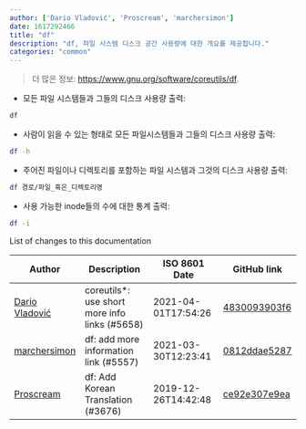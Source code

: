 ```yaml
---
author: ['Dario Vladović', 'Proscream', 'marchersimon']
date: 1617292466
title: "df"
description: "df, 파일 시스템 디스크 공간 사용량에 대한 개요를 제공합니다."
categories: "common"
---
```

> 더 많은 정보: <https://www.gnu.org/software/coreutils/df>.

- 모든 파일 시스템들과 그들의 디스크 사용량 출력:

```bash
df
```

- 사람이 읽을 수 있는 형태로 모든 파일시스템들과 그들의 디스크 사용량 출력:

```bash
df -h
```

- 주어진 파일이나 디렉토리를 포함하는 파일 시스템과 그것의 디스크 사용량 출력:

```bash
df 경로/파일_혹은_디렉토리명
```

- 사용 가능한 inode들의 수에 대한 통계 출력:

```bash
df -i
```
List of changes to this documentation


Author | Description | ISO 8601 Date | GitHub link
------|-----|-----|-----
[Dario Vladović](mailto:d.vladimyr@gmail.com) | coreutils*: use short more info links (#5658) | 2021-04-01T17:54:26 | [4830093903f6](https://github.com/tldr-pages/tldr/commit/4830093903f66ccf3ebbc2ecf477286e45edac59)
[marchersimon](mailto:50295997+marchersimon@users.noreply.github.com) | df: add more information link (#5557) | 2021-03-30T12:23:41 | [0812ddae5287](https://github.com/tldr-pages/tldr/commit/0812ddae5287591cb1f8064bf5eb63033cadf39b)
[Proscream](mailto:proscream@naver.com) | df: Add Korean Translation (#3676) | 2019-12-26T14:42:48 | [ce92e307e9ea](https://github.com/tldr-pages/tldr/commit/ce92e307e9eaff7f4b730be5c7c97256324dea52)

